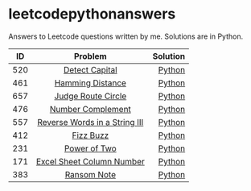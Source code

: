 # leetcodepythonanswers
Answers to Leetcode questions written by me. 
Solutions are in Python.


| ID        | Problem           | Solution  |
| ------------- |:-------------:| -----:|
| 520     | [Detect Capital](https://leetcode.com/problems/detect-capital/description/)  | [Python](https://github.com/gprx100/leetcodepythonanswers/blob/master/python/DetectCapital.py) |
| 461 | [Hamming Distance](https://leetcode.com/problems/hamming-distance/description/) | [Python](https://github.com/gprx100/leetcodepythonanswers/blob/master/python/hamming_distance.py) |
| 657 | [Judge Route Circle](https://leetcode.com/problems/judge-route-circle/description/) | [Python](https://github.com/gprx100/leetcodepythonanswers/blob/master/python/judge_route_circle.py) |
| 476 | [Number Complement](https://leetcode.com/problems/number-complement/description/) | [Python](https://github.com/gprx100/leetcodepythonanswers/blob/master/python/number_compliment.py) |
| 557 | [Reverse Words in a String III](https://leetcode.com/problems/reverse-words-in-a-string-iii/description/) | [Python](https://github.com/gprx100/leetcodepythonanswers/blob/master/python/reverse_words_in_string.py) |
| 412 | [Fizz Buzz](https://leetcode.com/problems/fizz-buzz/description/) | [Python](https://github.com/gprx100/leetcodepythonanswers/blob/master/python/fizzbuzz.py) |
| 231 | [Power of Two](https://leetcode.com/problems/power-of-two/description/) | [Python](https://github.com/gprx100/leetcodepythonanswers/blob/master/python/ispoweroftwo.py)
| 171 | [Excel Sheet Column Number](https://leetcode.com/problems/excel-sheet-column-number/description/) | [Python](https://github.com/gprx100/leetcodepythonanswers/blob/master/python/excel_sheet_column_title.py)|
| 383 | [Ransom Note](https://leetcode.com/problems/ransom-note/description/) | [Python](https://github.com/gprx100/leetcodepythonanswers/blob/master/python/ransom_note.py)

